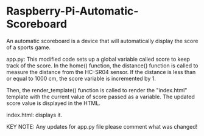 # Raspberry-Pi-Automatic-Scoreboard
An automatic scoreboard is a device that will automatically display the score of a sports game.


app.py: This modified code sets up a global variable called score to keep track of the score. In the home() function, the distance() function is called to measure the distance from the HC-SR04 sensor. If the distance is less than or equal to 1000 cm, the score variable is incremented by 1.

Then, the render_template() function is called to render the "index.html" template with the current value of score passed as a variable. The updated score value is displayed in the HTML.

index.html: displays it.

KEY NOTE: Any updates for app.py file please comment what was changed!
